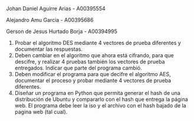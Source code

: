 Johan Daniel Aguirre Arias - A00395554

Alejandro Amu Garcia - A00395686

Gerson de Jesus Hurtado Borja - A00394995

1. Probar el algoritmo DES mediante 4 vectores de prueba diferentes y documentar
   las respuestas.
2. Deben cambiar en el algoritmo que ahora está cifrando, para que descifre, y
   realizar 4 pruebas también los vectores de prueba entregados. Indicar que parte
   del programa cambió.
3. Deben modificar el programa para que decifre el algoritmo AES, documentar el
   proceso y probar mediante 4 vectores de prueba diferentes.
4. Diseñar un programa en Python que permita generar el hash de una
   distribución de Ubuntu y compararlo con el hash que entrega la página
   web. El programa debe leer la iso y el archivo con el hash bajado de la
   pagina web (tal cual).